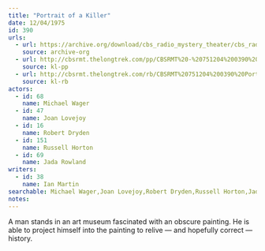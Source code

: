 ```yaml
---
title: "Portrait of a Killer"
date: 12/04/1975
id: 390
urls: 
  - url: https://archive.org/download/cbs_radio_mystery_theater/cbs_radio_mystery_theater-0351-0400.zip/cbs_radio_mystery_theater-0351-0400%2Fcbsrmt_0390_portrait_of_a_killer.mp3
    source: archive-org
  - url: http://cbsrmt.thelongtrek.com/pp/CBSRMT%20-%20751204%200390%20Portrait%20of%20a%20Killer_pp.mp3
    source: kl-pp
  - url: http://cbsrmt.thelongtrek.com/rb/CBSRMT%20751204%200390%20Portrait%20of%20a%20Killer_wuwm_repeat%205_14_76.mp3
    source: kl-rb
actors:  
  - id: 68
    name: Michael Wager  
  - id: 47
    name: Joan Lovejoy  
  - id: 16
    name: Robert Dryden  
  - id: 151
    name: Russell Horton  
  - id: 69
    name: Jada Rowland
writers:  
  - id: 38
    name: Ian Martin
searchable: Michael Wager,Joan Lovejoy,Robert Dryden,Russell Horton,Jada Rowland Ian Martin
notes:  
---
```

A man stands in an art museum fascinated with an obscure painting. He is able to project himself into the painting to relive — and hopefully correct — history.